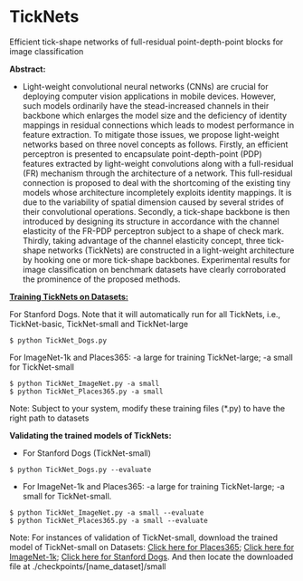# TickNets
Efficient tick-shape networks of full-residual point-depth-point blocks for image classification

**Abstract:**

* Light-weight convolutional neural networks (CNNs) are crucial for deploying computer vision
applications in mobile devices. However, such models ordinarily have the stead-increased channels in their backbone which enlarges the model size and the deficiency of identity mappings in residual connections which leads to modest performance in feature extraction. To mitigate those issues, we propose light-weight networks based on three novel concepts as follows. Firstly, an efficient perceptron is presented to encapsulate point-depth-point (PDP) features extracted by light-weight convolutions along with a full-residual (FR) mechanism through the architecture of a network. This full-residual connection is proposed to deal with the shortcoming of the existing tiny models whose architecture incompletely exploits identity mappings. It is due to the variability of spatial dimension caused by several strides of their convolutional operations. Secondly, a tick-shape backbone is then introduced by designing its structure in accordance with the channel elasticity of the FR-PDP perceptron subject to a shape of check mark. Thirdly, taking advantage of the channel elasticity concept, three tick-shape networks (TickNets) are constructed in a light-weight architecture by hooking one or more tick-shape backbones. Experimental results for image classification on benchmark datasets have clearly corroborated the prominence of the proposed methods.

<u>**Training TickNets on Datasets:**</u>

For Stanford Dogs. Note that it will automatically run for all TickNets, i.e., TickNet-basic, TickNet-small and TickNet-large
```
$ python TickNet_Dogs.py
```
For ImageNet-1k and Places365: -a large for training TickNet-large; -a small for TickNet-small
```
$ python TickNet_ImageNet.py -a small
$ python TickNet_Places365.py -a small 
```
Note: Subject to your system, modify these training files (*.py) to have the right path to datasets

**Validating the trained models of TickNets:**
* For Stanford Dogs (TickNet-small)
```
$ python TickNet_Dogs.py --evaluate
```
* For ImageNet-1k and Places365: -a large for training TickNet-large; -a small for TickNet-small.
```
$ python TickNet_ImageNet.py -a small --evaluate
$ python TickNet_Places365.py -a small --evaluate
```
Note: For instances of validation of TickNet-small, download the trained model of TickNet-small on Datasets: [Click here for Places365](https://drive.google.com/file/d/13K-zgU2nkYCUtEfOQ8awXYnGLYz92_c-/view?usp=drive_link); [Click here for ImageNet-1k](https://drive.google.com/file/d/1-4EusMzLuWzxPQUEKWo0n4iE0H59Qm37/view?usp=drive_link); [Click here for Stanford Dogs](https://drive.google.com/file/d/1hb4YCqNeyho03qzPAeFsIp1esxJuef_u/view?usp=drive_link). And then locate the downloaded file at ./checkpoints/[name_dataset]/small
